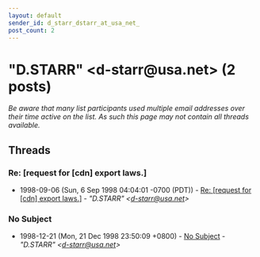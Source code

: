 ```yaml
---
layout: default
sender_id: d_starr_dstarr_at_usa_net_
post_count: 2
---
```


# "D.STARR" <d-starr<span>@</span>usa.net> (2 posts)

_Be aware that many list participants used multiple email addresses over their time active on the list. As such this page may not contain all threads available._

## Threads

### Re: [request for [cdn] export laws.]
+ 1998-09-06 (Sun, 6 Sep 1998 04:04:01 -0700 (PDT)) - [Re: [request for [cdn] export laws.]](/archive/1998/09/e48a7f68978751adb3ddd40d583f8f49a2b8fa2006550874fa2c14fcad3989a8) - _"D.STARR" \<d-starr@usa.net\>_

### No Subject
+ 1998-12-21 (Mon, 21 Dec 1998 23:50:09 +0800) - [No Subject](/archive/1998/12/c8acac2718fb5a1b01402df0fba5cee1e2fac16f2413c368c87be51e7fad5ed6) - _"D.STARR" \<d-starr@usa.net\>_

